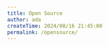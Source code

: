 ```yaml
---
title: Open Source
author: ada
createTime: 2024/08/16 21:45:00
permalink: /opensource/
---
```


<script setup>
import RepoCard from 'vuepress-theme-plume/features/RepoCard.vue'
</script>

<CardGrid>
  <RepoCard repo="team1157/site" />
  <RepoCard repo="team1157/robot-code-kcmt-2024" />
  <RepoCard repo="team1157/Controller-Library" />
  <RepoCard repo="team1157/adaESC" />
  <RepoCard repo="team1157/Thruster-Arrangement-Utility" />
  <RepoCard repo="team1157/PitDisplay" />
  <RepoCard repo="team1157/landsharks-rover" />
  <RepoCard repo="team1157/2020-FiniteCharge" />
  <RepoCard repo="team1157/2018-PowerDown" />
  <RepoCard repo="team1157/WaterGameConfirmed" />
  <RepoCard repo="team1157/FunTime" />
  <RepoCard repo="team1157/Scan-Game" />
</CardGrid>
